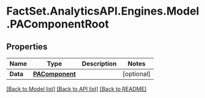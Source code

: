 # FactSet.AnalyticsAPI.Engines.Model.PAComponentRoot
## Properties

Name | Type | Description | Notes
------------ | ------------- | ------------- | -------------
**Data** | [**PAComponent**](PAComponent.md) |  | [optional] 

[[Back to Model list]](../README.md#documentation-for-models) [[Back to API list]](../README.md#documentation-for-api-endpoints) [[Back to README]](../README.md)

